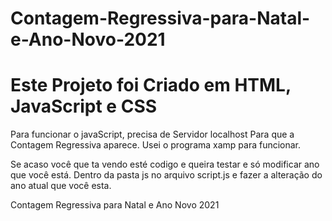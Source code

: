 # Contagem-Regressiva-para-Natal-e-Ano-Novo-2021
# Este Projeto foi Criado em HTML, JavaScript e CSS

Para funcionar o javaScript, precisa de Servidor localhost Para que a Contagem Regressiva aparece.
Usei o programa xamp para funcionar.

Se acaso você que ta vendo esté codigo e queira testar e só modificar ano que você está.
Dentro da pasta js no arquivo script.js  e fazer a alteração do ano atual que você esta.

Contagem Regressiva para Natal e Ano Novo 2021

